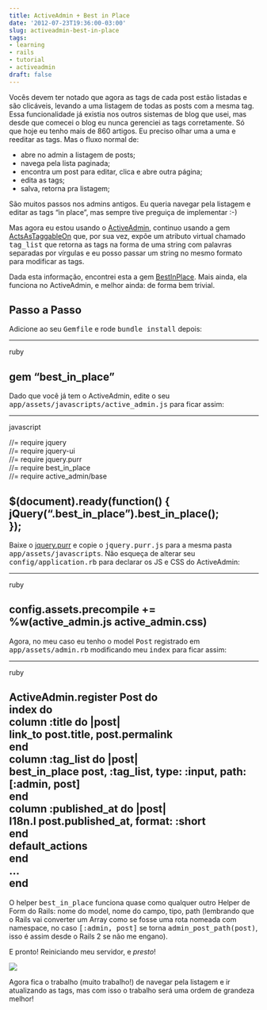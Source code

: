 ```yaml
---
title: ActiveAdmin + Best in Place
date: '2012-07-23T19:36:00-03:00'
slug: activeadmin-best-in-place
tags:
- learning
- rails
- tutorial
- activeadmin
draft: false
---
```


Vocês devem ter notado que agora as tags de cada post estão listadas e são clicáveis, levando a uma listagem de todas as posts com a mesma tag. Essa funcionalidade já existia nos outros sistemas de blog que usei, mas desde que comecei o blog eu nunca gerenciei as tags corretamente. Só que hoje eu tenho mais de 860 artigos. Eu preciso olhar uma a uma e reeditar as tags. Mas o fluxo normal de:

- abre no admin a listagem de posts;
- navega pela lista paginada;
- encontra um post para editar, clica e abre outra página;
- edita as tags;
- salva, retorna pra listagem;

São muitos passos nos admins antigos. Eu queria navegar pela listagem e editar as tags “in place”, mas sempre tive preguiça de implementar :-)


Mas agora eu estou usando o [ActiveAdmin](http://activeadmin.info/), continuo usando a gem [ActsAsTaggableOn](https://github.com/mbleigh/acts-as-taggable-on/) que, por sua vez, expõe um atributo virtual chamado <tt>tag_list</tt> que retorna as tags na forma de uma string com palavras separadas por vírgulas e eu posso passar um string no mesmo formato para modificar as tags.

Dada esta informação, encontrei esta a gem [BestInPlace](https://github.com/bernat/best_in_place). Mais ainda, ela funciona no ActiveAdmin, e melhor ainda: de forma bem trivial.

## Passo a Passo

Adicione ao seu <tt>Gemfile</tt> e rode <tt>bundle install</tt> depois:

* * *
ruby

gem “best\_in\_place”  
-

Dado que você já tem o ActiveAdmin, edite o seu <tt>app/assets/javascripts/active_admin.js</tt> para ficar assim:

* * *
javascript

//= require jquery  
//= require jquery-ui  
//= require jquery.purr  
//= require best\_in\_place  
//= require active\_admin/base

$(document).ready(function() {  
 jQuery(“.best\_in\_place”).best\_in\_place();  
});  
-

Baixe o [jquery.purr](http://code.google.com/p/jquery-purr/) e copie o <tt>jquery.purr.js</tt> para a mesma pasta <tt>app/assets/javascripts</tt>. Não esqueça de alterar seu <tt>config/application.rb</tt> para declarar os JS e CSS do ActiveAdmin:

* * *
ruby

config.assets.precompile += %w(active\_admin.js active\_admin.css)  
-

Agora, no meu caso eu tenho o model <tt>Post</tt> registrado em <tt>app/assets/admin.rb</tt> modificando meu <tt>index</tt> para ficar assim:

* * *
ruby

ActiveAdmin.register Post do  
 index do  
 column :title do |post|  
 link\_to post.title, post.permalink  
 end  
 column :tag\_list do |post|  
 best\_in\_place post, :tag\_list, type: :input, path: [:admin, post]  
 end  
 column :published\_at do |post|  
 I18n.l post.published\_at, format: :short  
 end  
 default\_actions  
 end  
 …  
end  
-

O helper <tt>best_in_place</tt> funciona quase como qualquer outro Helper de Form do Rails: nome do model, nome do campo, tipo, path (lembrando que o Rails vai converter um Array como se fosse uma rota nomeada com namespace, no caso <tt>[:admin, post]</tt> se torna <tt>admin_post_path(post)</tt>, isso é assim desde o Rails 2 se não me engano).

E pronto! Reiniciando meu servidor, e _presto_!

![](http://s3.amazonaws.com/akitaonrails/assets/image_asset/image/6/big_best_in_place.jpg)

Agora fica o trabalho (muito trabalho!) de navegar pela listagem e ir atualizando as tags, mas com isso o trabalho será uma ordem de grandeza melhor!

